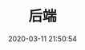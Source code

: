 ---
pageComponent: 
  name: Catalogue
  data: 
    key: 07.后端
    imgUrl: /img/ui.png
    description:  最近在学java,主要是想看看后端都写的是什么东西,有什么难点
title: 后端
date: 2020-03-11 21:50:54
permalink: /java
sidebar: false
article: false
comment: false
editLink: false
---